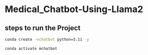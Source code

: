 # Medical_Chatbot-Using-Llama2

## steps to run the Project

```bash
conda create -nchatbot python=3.11 -y
```

```bash
conda activate mchatbot
```

